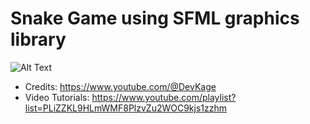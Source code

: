 # Snake Game using SFML graphics library
![Alt Text](https://github.com/haris-mujeeb/Snake_Game_using_State_Pattern/blob/main/Snake%20Game%20Demo.gif?raw=true)

- Credits: https://www.youtube.com/@DevKage
- Video Tutorials: https://www.youtube.com/playlist?list=PLiZZKL9HLmWMF8PlzvZu2WOC9kjs1zzhm
